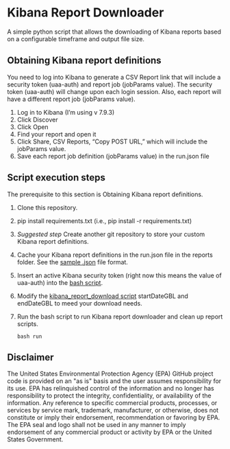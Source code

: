# Kibana Report Downloader
A simple python script that allows the downloading of Kibana reports based on a configurable timeframe and output file size.

## Obtaining Kibana report definitions

You need to log into Kibana to generate a CSV Report link that will include a security token (uaa-auth) and report job (jobParams value). The security token (uaa-auth) will change upon each login session. Also, each report will have a different report job (jobParams value).

1.	Log in to Kibana (I’m using v 7.9.3)
2.	Click Discover
3.	Click Open
4.	Find your report and open it
5.	Click Share, CSV Reports, “Copy POST URL,” which will include the jobParams value.
6.	Save each report job definition (jobParams value) in the run.json file

## Script execution steps
The prerequisite to this section is Obtaining Kibana report definitions.

 1. Clone this repository.
 2. pip install requirements.txt (i.e., pip install -r requirements.txt)
 3. *Suggested step* Create another git repository to store your custom Kibana report definitions.
 4.  Cache your Kibana report definitions in the run.json file in the reports folder. See the [sample .json](/docs/sample_report.json) file format.
 5. Insert an active Kibana security token (right now this means the value of uaa-auth) into the [bash script](./scripts/run).
 6. Modify the [kibana_report_download script](./kibana_report_downloader.py) startDateGBL and endDateGBL to meed your download needs. 
 7. Run the bash script to run Kibana report downloader and clean up report scripts.

    ```
    bash run
    ```

## Disclaimer

The United States Environmental Protection Agency (EPA) GitHub project code is provided on an "as is" basis and the user assumes responsibility for its use. EPA has relinquished control of the information and no longer has responsibility to protect the integrity, confidentiality, or availability of the information. Any reference to specific commercial products, processes, or services by service mark, trademark, manufacturer, or otherwise, does not constitute or imply their endorsement, recommendation or favoring by EPA. The EPA seal and logo shall not be used in any manner to imply endorsement of any commercial product or activity by EPA or the United States Government.
